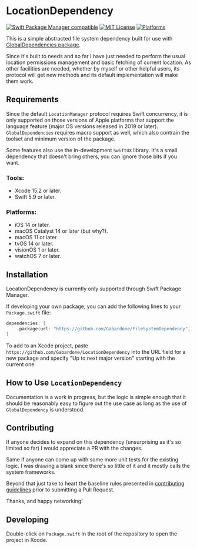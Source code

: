 # LocationDependency
[![Swift Package Manager compatible](https://img.shields.io/badge/SPM-compatible-4BC51D.svg?style=flat)](https://github.com/apple/swift-package-manager)
[![MIT License](https://img.shields.io/badge/SPM-compatible-4BC51D.svg?style=flat)](https://mit-license.org/)
[![Platforms](https://img.shields.io/badge/platform-ios%20%7C%20osx%20%7C%20watchos%20%7C%20tvos-%23989898)](https://apple.com/developer)

This is a simple abstracted file system dependency built for use with
[GlobalDependencies package](https://github.com/Gabardone/GlobalDependencies).

Since it's built to needs and so far I have just needed to perform the usual location permissions management and basic fetching of current location. As other facilities are needed, whether by myself or other helpful users, its protocol will get new methods
and its default implementation will make them work.

## Requirements

Since the default `LocationManager` protocol requires Swift concurrency, it is only supported on those versions of Apple platforms that support the language feature (major OS versions released in 2019 or later). `GlobalDependencies` requires macro support as well, which also contrain the toolset and minimum version of the package.

Some features also use the in-development `SwiftUX` library. It's a small dependency that doesn't bring others, you can ignore those bits if you want.

### Tools:

* Xcode 15.2 or later.
* Swift 5.9 or later.

### Platforms:

* iOS 14 or later.
* macOS Catalyst 14 or later (but why?).
* macOS 11 or later.
* tvOS 14 or later.
* visionOS 1 or later.
* watchOS 7 or later.

## Installation

LocationDependency is currently only supported through Swift Package Manager.

If developing your own package, you can add the following lines to your `Package.swift` file:

```swift
dependencies: [
    .package(url: "https://github.com/Gabardone/FileSystemDependency", from: "2.0.0"),
]
```

To add to an Xcode project, paste `https://github.com/Gabardone/LocationDependency` into the URL field for a new package
and specify "Up to next major version" starting with the current one.

## How to Use `LocationDependency`

Documentation is a work in progress, but the logic is simple enough that it should be reasonably easy to figure out the use case as long as the use of `GlobalDependency` is understood.

## Contributing

If anyone decides to expand on this dependency (unsurprising as it's so limited so far) I would appreciate a PR with the
changes.

Same if anyone can come up with some more unit tests for the existing logic. I was drawing a blank since there's so
little of it and it mostly calls the system frameworks.

Beyond that just take to heart the baseline rules presented in  [contributing guidelines](Contributing.md) prior to
submitting a Pull Request.

Thanks, and happy networking!

## Developing

Double-click on `Package.swift` in the root of the repository to open the project in Xcode.
